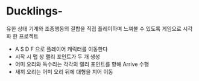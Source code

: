 # Ducklings-
유한 상태 기계와 조종행동의 결합을 직접 플레이하며 느껴볼 수 있도록 게임으로 시각화 한 프로젝트

- A S D F 으로 플레이어 캐릭터를 이동한다
- 시작 시 맵 상 랠리 포인트가 두 개 생성
- 어미 오리와 독수리는 각각의 랠리 포인트를 향해 Arrive 수행
- 새끼 오리는 어미 오리 뒤에 대형을 지어 이동